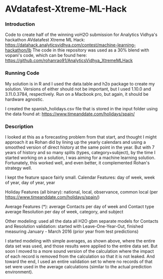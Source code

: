 # AVdatafest-Xtreme-ML-Hack

### Introduction
Code to create half of the winning voH2O submission for Analytics Vidhya's hackathon AVdatafest Xtreme ML Hack: https://datahack.analyticsvidhya.com/contest/machine-learning-hackathon/lb
The code in thie repository was used as a 30% blend with vopani's code, which can be found here: https://github.com/rohanrao91/AnalyticsVidhya_XtremeMLHack

### Running Code
My solution is in R and I used the data.table and h2o package to create my solution. Versions of either should not be important, but I used  1.10.0 and 3.11.0.3784, respectively. Run on a Macbook pro, but again, it should be hardware agnostic.

I created the spanish_holidays.csv file that is stored in the input folder using the data found at: https://www.timeanddate.com/holidays/spain/

### Description
I looked at this as a forecasting problem from that start, and thought I might approach it as Rohan did by lining up the yearly calendars and using a smoothed version of direct history at the same point in the year. But with 7 years of history and so many splits (types, category+subject), by the time I started working on a solution, I was aiming for a machine learning solution. Fortunately, this worked well, and even better, it complemented Rohan's strategy well.

I kept the feature space fairly small.
Calendar Features:
  day of week, week of year, day of year, year

Holiday Features (all binary):
  national, local, observance, common local (per https://www.timeanddate.com/holidays/spain/)

Average Features (*):
  average Contacts per day of week and Contact type
  average Resolution per day of week, category, and subject

Other modeling:
  used all the data
  all H2O gbm
  separate models for Contacts and Resolution
  validation: started with Leave-One-Year-Out, finished measuring January - March 2016 (prior year from test predictions)

I started modeling with simple averages, as shown above, where the entire data set was used, and those results were applied to the entire data set. But soon I moved to a more sound version of the calculation where the impact of each record is removed from the calculation so that it is not leaked. And toward the end, I used an entire validation set to where no records of that set were used in the average calculations (similar to the actual prediction environment).
